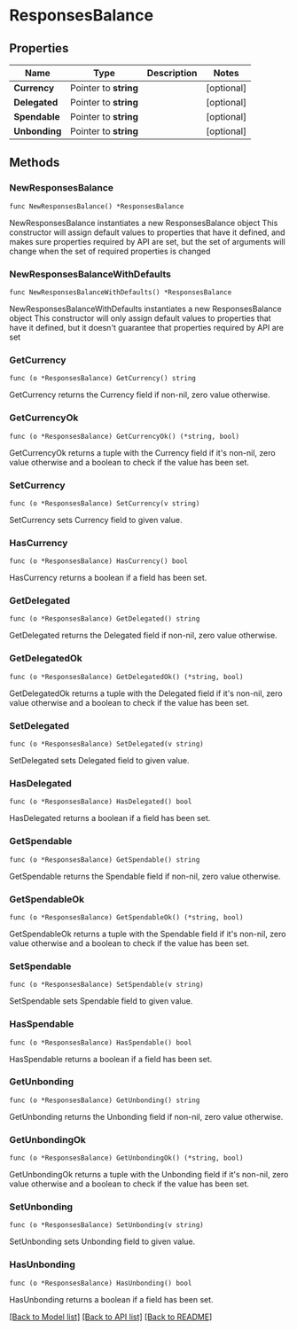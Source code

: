 # ResponsesBalance

## Properties

Name | Type | Description | Notes
------------ | ------------- | ------------- | -------------
**Currency** | Pointer to **string** |  | [optional] 
**Delegated** | Pointer to **string** |  | [optional] 
**Spendable** | Pointer to **string** |  | [optional] 
**Unbonding** | Pointer to **string** |  | [optional] 

## Methods

### NewResponsesBalance

`func NewResponsesBalance() *ResponsesBalance`

NewResponsesBalance instantiates a new ResponsesBalance object
This constructor will assign default values to properties that have it defined,
and makes sure properties required by API are set, but the set of arguments
will change when the set of required properties is changed

### NewResponsesBalanceWithDefaults

`func NewResponsesBalanceWithDefaults() *ResponsesBalance`

NewResponsesBalanceWithDefaults instantiates a new ResponsesBalance object
This constructor will only assign default values to properties that have it defined,
but it doesn't guarantee that properties required by API are set

### GetCurrency

`func (o *ResponsesBalance) GetCurrency() string`

GetCurrency returns the Currency field if non-nil, zero value otherwise.

### GetCurrencyOk

`func (o *ResponsesBalance) GetCurrencyOk() (*string, bool)`

GetCurrencyOk returns a tuple with the Currency field if it's non-nil, zero value otherwise
and a boolean to check if the value has been set.

### SetCurrency

`func (o *ResponsesBalance) SetCurrency(v string)`

SetCurrency sets Currency field to given value.

### HasCurrency

`func (o *ResponsesBalance) HasCurrency() bool`

HasCurrency returns a boolean if a field has been set.

### GetDelegated

`func (o *ResponsesBalance) GetDelegated() string`

GetDelegated returns the Delegated field if non-nil, zero value otherwise.

### GetDelegatedOk

`func (o *ResponsesBalance) GetDelegatedOk() (*string, bool)`

GetDelegatedOk returns a tuple with the Delegated field if it's non-nil, zero value otherwise
and a boolean to check if the value has been set.

### SetDelegated

`func (o *ResponsesBalance) SetDelegated(v string)`

SetDelegated sets Delegated field to given value.

### HasDelegated

`func (o *ResponsesBalance) HasDelegated() bool`

HasDelegated returns a boolean if a field has been set.

### GetSpendable

`func (o *ResponsesBalance) GetSpendable() string`

GetSpendable returns the Spendable field if non-nil, zero value otherwise.

### GetSpendableOk

`func (o *ResponsesBalance) GetSpendableOk() (*string, bool)`

GetSpendableOk returns a tuple with the Spendable field if it's non-nil, zero value otherwise
and a boolean to check if the value has been set.

### SetSpendable

`func (o *ResponsesBalance) SetSpendable(v string)`

SetSpendable sets Spendable field to given value.

### HasSpendable

`func (o *ResponsesBalance) HasSpendable() bool`

HasSpendable returns a boolean if a field has been set.

### GetUnbonding

`func (o *ResponsesBalance) GetUnbonding() string`

GetUnbonding returns the Unbonding field if non-nil, zero value otherwise.

### GetUnbondingOk

`func (o *ResponsesBalance) GetUnbondingOk() (*string, bool)`

GetUnbondingOk returns a tuple with the Unbonding field if it's non-nil, zero value otherwise
and a boolean to check if the value has been set.

### SetUnbonding

`func (o *ResponsesBalance) SetUnbonding(v string)`

SetUnbonding sets Unbonding field to given value.

### HasUnbonding

`func (o *ResponsesBalance) HasUnbonding() bool`

HasUnbonding returns a boolean if a field has been set.


[[Back to Model list]](../README.md#documentation-for-models) [[Back to API list]](../README.md#documentation-for-api-endpoints) [[Back to README]](../README.md)


